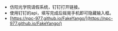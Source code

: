 * 仿阳光学院请假系统，钉钉打开链接。
* 使用钉钉的api，填写完成后摇晃手机即可隐藏输入框。
* [https://npc-977.github.io/FakeYango/](https://npc-977.github.io/FakeYango/)
